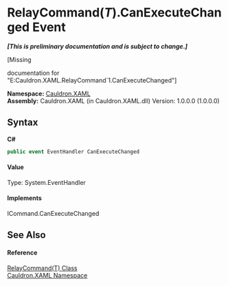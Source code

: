 # RelayCommand(*T*).CanExecuteChanged Event
 _**\[This is preliminary documentation and is subject to change.\]**_

\[Missing <summary> documentation for "E:Cauldron.XAML.RelayCommand`1.CanExecuteChanged"\]

**Namespace:**&nbsp;<a href="N_Cauldron_XAML">Cauldron.XAML</a><br />**Assembly:**&nbsp;Cauldron.XAML (in Cauldron.XAML.dll) Version: 1.0.0.0 (1.0.0.0)

## Syntax

**C#**<br />
``` C#
public event EventHandler CanExecuteChanged
```


#### Value
Type: System.EventHandler

#### Implements
ICommand.CanExecuteChanged<br />

## See Also


#### Reference
<a href="T_Cauldron_XAML_RelayCommand_1">RelayCommand(T) Class</a><br /><a href="N_Cauldron_XAML">Cauldron.XAML Namespace</a><br />